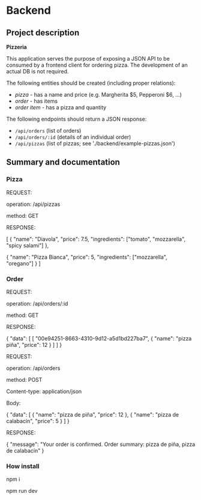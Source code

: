 # Backend

## Project description

**Pizzeria**

This application serves the purpose of exposing a JSON API to be consumed by a frontend client for ordering pizza. The development of an actual DB is not required.

The following entities should be created (including proper relations):

- _pizza_ - has a name and price (e.g. Margherita $5, Pepperoni $6, ...)
- _order_ - has items
- _order item_ - has a pizza and quantity

The following endpoints should return a JSON response:

- `/api/orders` (list of orders)
- `/api/orders/:id` (details of an individual order)
- `/api/pizzas` (list of pizzas; see './backend/example-pizzas.json')

## Summary and documentation

### Pizza

REQUEST:

operation: /api/pizzas

method: GET

RESPONSE:

[
{
"name": "Diavola",
"price": 7.5,
"ingredients": ["tomato", "mozzarella", "spicy salami"]
},

{
"name": "Pizza Bianca",
"price": 5,
"ingredients": ["mozzarella", "oregano"]
}
]

### Order

REQUEST:

operation: /api/orders/:id

method: GET

RESPONSE:

{
"data": [
[
"00e94251-8663-4310-9d12-a5d1bd227ba7",
{
"name": "pizza piña",
"price": 12
}
]
]
}

REQUEST:

operation: /api/orders

method: POST

Content-type: application/json

Body:

{
"data": [
{
"name": "pizza de piña",
"price": 12
},
{
"name": "pizza de calabacín",
"price": 5
}
]
}

RESPONSE:

{
"message": "Your order is confirmed. Order summary: pizza de piña, pizza de calabacín"
}

### How install
npm i 

npm run dev